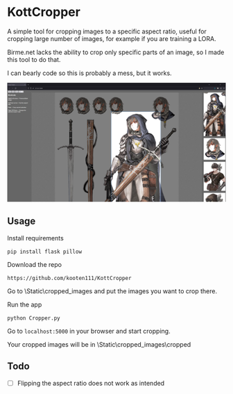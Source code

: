 
# KottCropper

A simple tool for cropping images to a specific aspect ratio, useful for cropping large number of images, for example if you are training a LORA.

Birme.net lacks the ability to crop only specific parts of an image, so I made this tool to do that.

I can bearly code so this is probably a mess, but it works.

![Screenshot](Readme/example_img.png)

  

## Usage
Install requirements

    pip install flask pillow

Download the repo

    https://github.com/kooten111/KottCropper

Go to \Static\cropped_images and put the images you want to crop there. 

Run the app
    
    python Cropper.py

Go to `localhost:5000` in your browser and start cropping.

Your cropped images will be in \Static\cropped_images\cropped

## Todo
- [ ] Flipping the aspect ratio does not work as intended